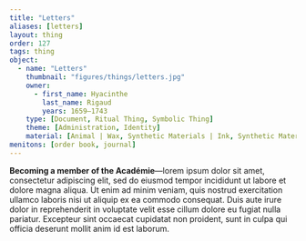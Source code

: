 ```yaml
---
title: "Letters"
aliases: [letters]
layout: thing
order: 127
tags: thing
object:
  - name: "Letters"
    thumbnail: "figures/things/letters.jpg"
    owner:
      - first_name: Hyacinthe
        last_name: Rigaud
        years: 1659–1743
    type: [Document, Ritual Thing, Symbolic Thing]
    theme: [Administration, Identity]
    material: [Animal | Wax, Synthetic Materials | Ink, Synthetic Materials | Paper]
menitons: [order book, journal]
---
```


**Becoming a member of the Académie**—lorem ipsum dolor sit amet, consectetur adipiscing elit, sed do eiusmod tempor incididunt ut labore et dolore magna aliqua. Ut enim ad minim veniam, quis nostrud exercitation ullamco laboris nisi ut aliquip ex ea commodo consequat. Duis aute irure dolor in reprehenderit in voluptate velit esse cillum dolore eu fugiat nulla pariatur. Excepteur sint occaecat cupidatat non proident, sunt in culpa qui officia deserunt mollit anim id est laborum.